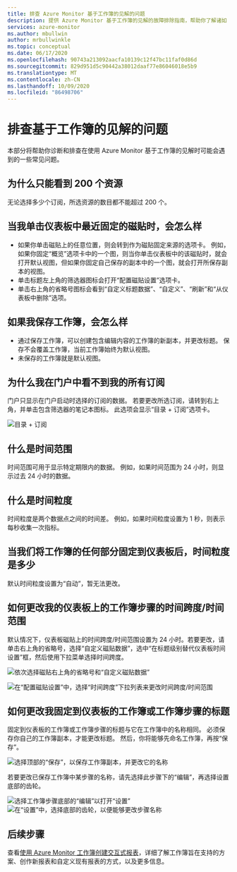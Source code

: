 ```yaml
---
title: 排查 Azure Monitor 基于工作簿的见解的问题
description: 提供 Azure Monitor 基于工作簿的见解的故障排除指南，帮助你了解诸如 Azure Key Vault、Azure CosmosDB、Azure 存储和 Azure Cache for Redis 之类的服务。
services: azure-monitor
ms.author: mbullwin
author: mrbullwinkle
ms.topic: conceptual
ms.date: 06/17/2020
ms.openlocfilehash: 90743a213092aacfa10139c12f47bc11faf0d86d
ms.sourcegitcommit: 829d951d5c90442a38012daaf77e86046018e5b9
ms.translationtype: MT
ms.contentlocale: zh-CN
ms.lasthandoff: 10/09/2020
ms.locfileid: "86498706"
---
```

# <a name="troubleshooting-workbook-based-insights"></a>排查基于工作簿的见解的问题

本部分将帮助你诊断和排查在使用 Azure Monitor 基于工作簿的见解时可能会遇到的一些常见问题。


## <a name="why-can-i-only-see-200-resources"></a>为什么只能看到 200 个资源

无论选择多少个订阅，所选资源的数目都不能超过 200 个。

## <a name="what-happens-when-i-click-on-a-recently-pinned-tile-in-the-dashboard"></a>当我单击仪表板中最近固定的磁贴时，会怎么样

* 如果你单击磁贴上的任意位置，则会转到作为磁贴固定来源的选项卡。 例如，如果你固定“概览”选项卡中的一个图，则当你单击仪表板中的该磁贴时，就会打开默认视图，但如果你固定自己保存的副本中的一个图，就会打开所保存副本的视图。
* 单击标题左上角的筛选器图标会打开“配置磁贴设置”选项卡。
* 单击右上角的省略号图标会看到“自定义标题数据”、“自定义”、“刷新”和“从仪表板中删除”选项。

## <a name="what-happens-when-i-save-a-workbook"></a>如果我保存工作簿，会怎么样

* 通过保存工作簿，可以创建包含编辑内容的工作簿的新副本，并更改标题。 保存不会覆盖工作簿，当前工作簿始终为默认视图。
* 未保存的工作簿就是默认视图。

## <a name="why-dont-i-see-all-my-subscriptions-in-the-portal"></a>为什么我在门户中看不到我的所有订阅

门户只显示在门户启动时选择的订阅的数据。 若要更改所选订阅，请转到右上角，并单击包含筛选器的笔记本图标。 此选项会显示“目录 + 订阅”选项卡。

![目录 + 订阅](./media/storage-insights-overview/fqa3.png)

## <a name="what-is-time-range"></a>什么是时间范围

时间范围可用于显示特定期限内的数据。 例如，如果时间范围为 24 小时，则显示过去 24 小时的数据。

## <a name="what-is-time-granularity-time-grain"></a>什么是时间粒度

时间粒度是两个数据点之间的时间差。 例如，如果时间粒度设置为 1 秒，则表示每秒收集一次指标。

## <a name="what-is-the-time-granularity-once-we-pin-any-part-of-the-workbooks-to-a-dashboard"></a>当我们将工作簿的任何部分固定到仪表板后，时间粒度是多少

默认时间粒度设置为“自动”，暂无法更改。

## <a name="how-do-i-change-the-timespan-time-range-of-the-workbook-step-on-my-dashboard"></a>如何更改我的仪表板上的工作簿步骤的时间跨度/时间范围

默认情况下，仪表板磁贴上的时间跨度/时间范围设置为 24 小时。若要更改，请单击右上角的省略号，选择“自定义磁贴数据”，选中“在标题级别替代仪表板时间设置”框，然后使用下拉菜单选择时间跨度。  

![依次选择磁贴右上角的省略号和“自定义磁贴数据”](./media/storage-insights-overview/fqa-data-settings.png)

![在“配置磁贴设置”中，选择“时间跨度”下拉列表来更改时间跨度/时间范围](./media/storage-insights-overview/fqa-timespan.png)

## <a name="how-do-i-change-the-title-of-the-workbook-or-a-workbook-step-i-pinned-to-a-dashboard"></a>如何更改我固定到仪表板的工作簿或工作簿步骤的标题

固定到仪表板的工作簿或工作簿步骤的标题与它在工作簿中的名称相同。 必须保存你自己的工作簿副本，才能更改标题。 然后，你将能够先命名工作簿，再按“保存”。

![选择顶部的“保存”，以保存工作簿副本，并更改它的名称](./media/storage-insights-overview/fqa-change-workbook-name.png)

若要更改已保存工作簿中某步骤的名称，请先选择此步骤下的“编辑”，再选择设置底部的齿轮。

![选择工作簿步骤底部的“编辑”以打开“设置”](./media/storage-insights-overview/fqa-edit.png)
![在“设置”中，选择底部的齿轮，以便能够更改步骤名称](./media/storage-insights-overview/fqa-change-name.png)

## <a name="next-steps"></a>后续步骤

查看[使用 Azure Monitor 工作簿创建交互式报表](../platform/workbooks-overview.md)，详细了解工作簿旨在支持的方案、创作新报表和自定义现有报表的方式，以及更多信息。
